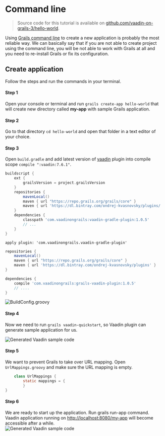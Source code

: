 # Command line

> Source code for this tutorial is available on [github.com/vaadin-on-grails-3/hello-world](https://github.com/vaadin-on-grails-3/hello-world).

Using [Grails command line](http://grails.org/doc/latest/guide/single.html#commandLine) to create a new application is probably the most reliable way. We can basically say that if you are not able to create project using the command line, you will be not able to work with Grails at all and you need to re-install Grails or fix its configuration.

## Create application

Follow the steps and run the commands in your terminal.

#### Step 1

Open your console or terminal and run `grails create-app hello-world` that will create new directory called **my-app** with sample Grails application.

#### Step 2

Go to that directory `cd hello-world` and open that folder in a text editor of your choice.

#### Step 3

Open `build.gradle` and add latest version of [vaadin](http://grails.org/plugin/vaadin) plugin into compile scope `compile ":vaadin:7.6.1"`.

```groovy
buildscript {
    ext {
        grailsVersion = project.grailsVersion
    }
    repositories {
        mavenLocal()
        maven { url "https://repo.grails.org/grails/core" }
        maven { url 'https://dl.bintray.com/ondrej-kvasnovsky/plugins/' }
    }
    dependencies {
        classpath 'com.vaadinongrails:vaadin-gradle-plugin:1.0.5'
        // ... 
    }
}
```

```
apply plugin: 'com.vaadinongrails.vaadin-gradle-plugin'
```

```groovy
repositories {
    mavenLocal()
    maven { url "https://repo.grails.org/grails/core" }
    maven { url 'https://dl.bintray.com/ondrej-kvasnovsky/plugins' }
}
```

```groovy
dependencies {
    compile 'com.vaadinongrails:grails-vaadin-plugin:1.0.5'
    // ....
}
```

![BuildConfig.groovy](http://vaadinongrails.com/book/1_1_build_config.png)

#### Step 4

Now we need to run `grails vaadin-quickstart`, so Vaadin plugin can generate sample application for us.

![Generated Vaadin sample code](http://vaadinongrails.com/book/1_1_vaadin_sample_app.png)

#### Step 5

We want to prevent Grails to take over URL mapping. Open `UrlMappings.groovy` and make sure the URL mapping is empty.

```java
    class UrlMappings {
        static mappings = {
        }
}
```

#### Step 6

We are ready to start up the application. Run grails run-app command. Vaadin application running on [http://localhost:8080/my-app](http://localhost:8080/my-app) will become accessible after a while.  
  ![Generated Vaadin sample code](http://vaadinongrails.com/book/1_1_run_app.png)


